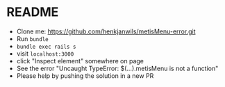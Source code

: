 # README

* Clone me: https://github.com/henkjanwils/metisMenu-error.git
* Run `bundle`
* `bundle exec rails s`
* visit `localhost:3000`
* click "Inspect element" somewhere on page
* See the error "Uncaught TypeError: $(...).metisMenu is not a function"
* Please help by pushing the solution in a new PR
